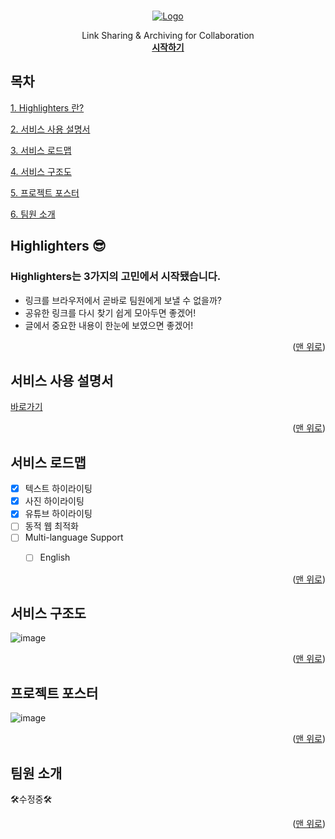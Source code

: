 
<a name="readme-top"></a>

<!--
*** Thanks for checking out the Best-README-Template. If you have a suggestion
*** that would make this better, please fork the repo and create a pull request
*** or simply open an issue with the tag "enhancement".
*** Don't forget to give the project a star!
*** Thanks again! Now go create something AMAZING! :D
-->


<!-- PROJECT SHIELDS -->
<!--
*** I'm using markdown "reference style" links for readability.
*** Reference links are enclosed in brackets [ ] instead of parentheses ( ).
*** See the bottom of this document for the declaration of the reference variables
*** for contributors-url, forks-url, etc. This is an optional, concise syntax you may use.
*** https://www.markdownguide.org/basic-syntax/#reference-style-links
-->


<!-- PROJECT LOGO -->
<br />
<div align="center">
  <a href="https://highlighters.site/" target="_blank">
    <img src="https://velog.velcdn.com/images/chobae/post/97fa6a9e-ebfb-48ba-8335-d6a5c3949a47/image.png" alt="Logo" width="" height="">
  </a>

  <p align="center">
   Link Sharing & Archiving for Collaboration
    <br />
    <a href="https://highlighters.site/"><strong>시작하기</strong></a>
  </p>
</div>

<!-- TABLE OF CONTENTS -->

## 목차
<a href="#Highlighters">1. Highlighters 란?</a>

<a href="#service">2. 서비스 사용 설명서</a>

<a href="#roadmap">3. 서비스 로드맵</a>

<a href="#arch">4. 서비스 구조도</a>

<a href="#poster">5. 프로젝트 포스터</a>

<a href="#team">6. 팀원 소개</a>

<!-- ABOUT THE PROJECT -->
<a name="Highlighters"> </a>
## Highlighters 😎
<!-- 대충 이미지 -->

 <h3 align="left">Highlighters는 3가지의 고민에서 시작됐습니다.</h3>

- 링크를 브라우저에서 곧바로 팀원에게 보낼 수 없을까? 
- 공유한 링크를 다시 찾기 쉽게 모아두면 좋겠어! 
- 글에서 중요한 내용이 한눈에 보였으면 좋겠어! 

<p align="right">(<a href="#readme-top">맨 위로</a>)</p>





<!-- GETTING STARTED -->
<a name="service"> </a>
## 서비스 사용 설명서

  <a href="https://zircon-kale-103.notion.site/Highlighters-b7074bda3ec542e7bd4002babca6e5fc" target="_blank">
    <p>바로가기</p>
  </a>




<p align="right">(<a href="#readme-top">맨 위로</a>)</p>


<!-- ROADMAP -->
<a name="roadmap"></a>
## 서비스 로드맵

- [x] 텍스트 하이라이팅
- [x] 사진 하이라이팅
- [x] 유튜브 하이라이팅
- [ ] 동적 웹 최적화
- [ ] Multi-language Support
  - [ ] English


<p align="right">(<a href="#readme-top">맨 위로</a>)</p>
<!-- 아키텍처 -->

<a name="arch"></a>
## 서비스 구조도

![image](https://user-images.githubusercontent.com/101175828/214384335-2e829ad4-d4c2-40f0-be71-cf2ebcfc8166.png)


<p align="right">(<a href="#readme-top">맨 위로</a>)</p>

<!-- 포스터 -->
<a name="poster"> </a>
## 프로젝트 포스터
![image](https://user-images.githubusercontent.com/101175828/215235500-a329f9fd-6251-4e7e-8e96-36a33113678f.png)

<p align="right">(<a href="#readme-top">맨 위로</a>)</p>
<!-- CONTACT -->

<a name="team"> </a>
## 팀원 소개
🛠️수정중🛠️

<p align="right">(<a href="#readme-top">맨 위로</a>)</p>


<!-- MARKDOWN LINKS & IMAGES -->
<!-- https://www.markdownguide.org/basic-syntax/#reference-style-links -->

[contributors-shield]: https://img.shields.io/github/contributors/othneildrew/Best-README-Template.svg?style=for-the-badge
[contributors-url]: https://github.com/othneildrew/Best-README-Template/graphs/contributors
[forks-shield]: https://img.shields.io/github/forks/othneildrew/Best-README-Template.svg?style=for-the-badge
[forks-url]: https://github.com/othneildrew/Best-README-Template/network/members
[stars-shield]: https://img.shields.io/github/stars/othneildrew/Best-README-Template.svg?style=for-the-badge
[stars-url]: https://github.com/othneildrew/Best-README-Template/stargazers
[issues-shield]: https://img.shields.io/github/issues/othneildrew/Best-README-Template.svg?style=for-the-badge
[issues-url]: https://github.com/SY-Highlighters/Highlighters/issues
[product-screenshot]: images/screenshot.png
[next.js]: https://img.shields.io/badge/next.js-000000?style=for-the-badge&logo=nextdotjs&logoColor=white
[next-url]: https://nextjs.org/
[react.js]: https://img.shields.io/badge/React-20232A?style=for-the-badge&logo=react&logoColor=61DAFB
[react-url]: https://reactjs.org/
[vue.js]: https://img.shields.io/badge/Vue.js-35495E?style=for-the-badge&logo=vuedotjs&logoColor=4FC08D
[vue-url]: https://vuejs.org/
[angular.io]: https://img.shields.io/badge/Angular-DD0031?style=for-the-badge&logo=angular&logoColor=white
[angular-url]: https://angular.io/
[svelte.dev]: https://img.shields.io/badge/Svelte-4A4A55?style=for-the-badge&logo=svelte&logoColor=FF3E00
[svelte-url]: https://svelte.dev/
[laravel.com]: https://img.shields.io/badge/Laravel-FF2D20?style=for-the-badge&logo=laravel&logoColor=white
[laravel-url]: https://laravel.com
[bootstrap.com]: https://img.shields.io/badge/Bootstrap-563D7C?style=for-the-badge&logo=bootstrap&logoColor=white
[bootstrap-url]: https://getbootstrap.com
[jquery.com]: https://img.shields.io/badge/jQuery-0769AD?style=for-the-badge&logo=jquery&logoColor=white
[jquery-url]: https://jquery.com

